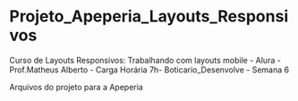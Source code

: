 
# Projeto_Apeperia_Layouts_Responsivos
Curso de Layouts Responsivos: Trabalhando com layouts mobile - Alura - Prof.Matheus Alberto - Carga Horária  7h- Boticario_Desenvolve - Semana 6

Arquivos do projeto para a Apeperia

